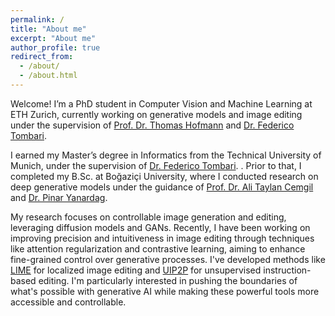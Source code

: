 ```yaml
---
permalink: /
title: "About me"
excerpt: "About me"
author_profile: true
redirect_from: 
  - /about/
  - /about.html
---
```


Welcome! I’m a PhD student in Computer Vision and Machine Learning at ETH Zurich, currently working on generative models and image editing under the supervision of <a href="https://da.inf.ethz.ch/people/ThomasHofmann/" target="_blank">Prof. Dr. Thomas Hofmann</a> and <a href="https://federicotombari.github.io/" target="_blank">Dr. Federico Tombari</a>. 

I earned my Master’s degree in Informatics from the Technical University of Munich, under the supervision of <a href="https://federicotombari.github.io/" target="_blank">Dr. Federico Tombari</a>. . Prior to that, I completed my B.Sc. at Boğaziçi University, where I conducted research on deep generative models under the guidance of <a href="https://scholar.google.com/citations?user=X3ZFZ7AAAAAJ&hl=en" target="_blank">Prof. Dr. Ali Taylan Cemgil</a> and <a href="http://pinguar.org" target="_blank">Dr. Pinar Yanardag</a>. 

My research focuses on controllable image generation and editing, leveraging diffusion models and GANs. Recently, I have been working on improving precision and intuitiveness in image editing through techniques like attention regularization and contrastive learning, aiming to enhance fine-grained control over generative processes. I've developed methods like <a href="https://enis.dev/LIME/" target="_blank">LIME</a> for localized image editing and <a href="https://enis.dev/uip2p/" target="_blank">UIP2P</a> for unsupervised instruction-based editing. I'm particularly interested in pushing the boundaries of what's possible with generative AI while making these powerful tools more accessible and controllable.
